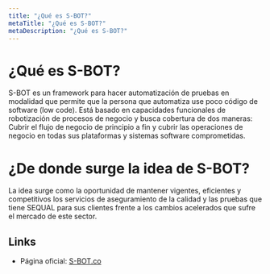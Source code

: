 ```yaml
---
title: "¿Qué es S-BOT?"
metaTitle: "¿Qué es S-BOT?"
metaDescription: "¿Qué es S-BOT?"
---
```


<p style="text-align: justify;"> 

# ¿Qué es S-BOT?

S-BOT es un framework para hacer automatización de pruebas en modalidad que permite que la persona que automatiza use poco código de software (low code). Está basado en capacidades funcionales de robotización de procesos de negocio y busca cobertura de dos maneras: Cubrir el flujo de negocio de principio a fin y cubrir las operaciones de negocio en todas sus plataformas y sistemas software comprometidas.

# ¿De donde surge la idea de S-BOT?

 La idea surge como la oportunidad de mantener vigentes, eficientes y competitivos los servicios de aseguramiento de la calidad y las pruebas que tiene SEQUAL para sus clientes frente a los cambios acelerados que sufre el mercado de este sector. </p>

## Links

* Página oficial: [S-BOT.co](https://sbot.co)